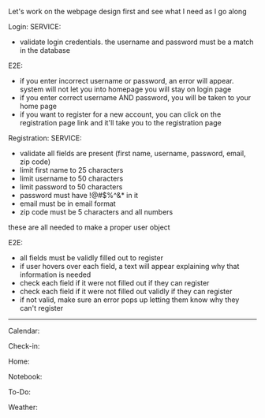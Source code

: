 Let's work on the webpage design first and see what I need as I go along

Login:
SERVICE:
- validate login credentials. the username and password must be a match in the database

E2E:
- if you enter incorrect username or password, an error will appear. system will not let you into homepage you will stay on login page
- if you enter correct username AND password, you will be taken to your home page
- if you want to register for a new account, you can click on the registration page link and it'll take you to the registration page

Registration:
SERVICE:
- validate all fields are present (first name, username, password, email, zip code)
- limit first name to 25 characters
- limit username to 50 characters
- limit password to 50 characters
- password must have !@#$%^&* in it
- email must be in email format
- zip code must be 5 characters and all numbers

these are all needed to make a proper user object

E2E:
- all fields must be validly filled out to register
- if user hovers over each field, a text will appear explaining why that information is needed 
- check each field if it were not filled out if they can register
- check each field if it were not filled out validly if they can register
- if not valid, make sure an error pops up letting them know why they can't register

---

Calendar:

Check-in:

Home:

Notebook:

To-Do:

Weather: